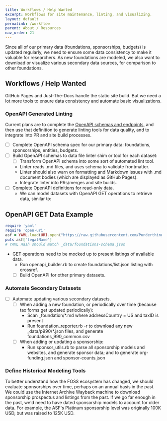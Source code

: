 ```yaml
---
title: Workflows / Help Wanted
excerpt: Workflows for site maintenance, linting, and visualizing.
layout: default
permalink: /workflow
parent: About / Resources
nav_order: 21
---
```


Since all of our primary data (foundations, sponsorships, budgets) is updated regularly, we need to ensure some data consistency to make it valuable for researchers.  As new foundations are modeled, we also want to download or visualize various secondary data sources, for comparison to other foundations.

## Workflows / Help Wanted

GitHub Pages and Just-The-Docs handle the static site build.  But we need a lot more tools to ensure data consistency and automate basic visualizations.

### OpenAPI Generated Linting

Current plans are to complete the [OpenAPI schemas and endpoints](openapi), and then use that definition to generate linting tools for data quality, and to integrate into PR and site build processes.

- [ ] Complete OpenAPI schema spec for our primary data: foundations, sponsorships, entities, budgets.
- [ ] Build OpenAPI schemas to data file linter shim or tool for each dataset:
  - [ ] Transform OpenAPI schema into some sort of automated lint tool.
  - Linter reads .md files, and uses schema to validate frontmatter.
  - Linter should also warn on formatting and Markdown issues with .md document bodies (which are displayed as GitHub Pages).
  - Integrate linter into PRs/merges and site builds.
- [ ] Complete OpenAPI definitions for read-only data.
  - We can model datasets with OpenAPI GET operations to retrieve data, similar to:

## OpenAPI GET Data Example

```ruby
require 'yaml'
require 'open-uri'
asf = YAML.load(URI.open("https://raw.githubusercontent.com/Punderthings/fossfoundation/main/_foundations/asf.md"))
puts asf['legalName']
# YAML Hash should match _data/foundations-schema.json
```

- GET operations need to be mocked up to present listings of available data.
  - Run openapi_builder.rb to create foundations/list.json listing with crossref.
  - [ ] Build OpenAPI for other primary datasets.

### Automate Secondary Datasets

- [ ] Automate updating various secondary datasets.
  - [ ] When adding a new foundation, or periodically over time (because tax forms get updated periodically):
    - Scan _foundation/*.md where addressCountry = US and taxID is present
    - Run foundation_reporter.rb -r to download any new _data/p990/*.json files, and generate foundations_990_common.csv
  - [ ] When adding or updating a sponsorship:
    - Run sponsor_utils.rb to parse all sponsorship models and websites, and generate sponsor data; and to generate org-funding.json and sponsor-counts.json

### Define Historical Modeling Tools

To better understand how the FOSS ecosystem has changed, we should evaluate sponsorships over time, perhaps on an annual basis in the past.  We could use the Internet Archive Wayback machine to download sponsorship prospectus and listings from the past.  If we go far enough in the past, we'd need to have dated sponsorship models to account for older data.  For example, the ASF's Platinum sponsorship level was originally 100K USD, but was raised to 125K USD.
